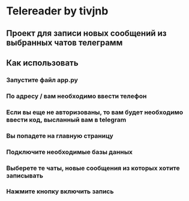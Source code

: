 <h1>Telereader by tivjnb</h1>
<h2>Проект для записи новых сообщений из выбранных чатов телеграмм</h2>
<h2>Как использовать</h2>
<h3>Запустите файл app.py</h3>
<h3>По адресу / вам необходимо ввести телефон</h3>
<h3>Если вы еще не авторизованы, то вам будет необходимо ввести код, высланный вам в telegram</h3>
<h3>Вы попадете на главную страницу</h3>
<h3>Подключите необходимые базы данных</h3>
<h3>Выберете те чаты, новые сообщения из которых хотите записывать</h3>
<h3>Нажмите кнопку включить запись</h3>
